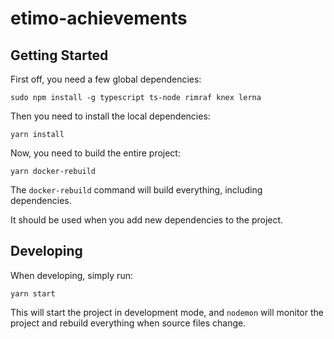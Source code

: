 # etimo-achievements

## Getting Started

First off, you need a few global dependencies:

```
sudo npm install -g typescript ts-node rimraf knex lerna
```

Then you need to install the local dependencies:

```
yarn install
```

Now, you need to build the entire project:

```
yarn docker-rebuild
```

The `docker-rebuild` command will build everything, including dependencies.

It should be used when you add new dependencies to the project.

## Developing

When developing, simply run:

```
yarn start
```

This will start the project in development mode, and `nodemon` will monitor the project and rebuild everything when source files change.
